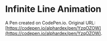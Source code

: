 # Infinite Line Animation

A Pen created on CodePen.io. Original URL: [https://codepen.io/alphardex/pen/YzqOZOW](https://codepen.io/alphardex/pen/YzqOZOW).



